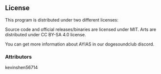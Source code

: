 ## License

This program is distributed under two different licenses:

Source code and official releases/binaries are licensed under MIT. 
Arts are distributed under CC BY-SA 4.0 license.

You can get more information about AYIAS in our dogesoundclub discord.

### Attributors

kevinshen56714
